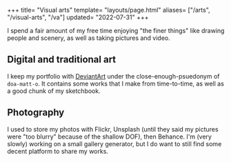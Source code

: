 +++
title= "Visual arts"
template= "layouts/page.html"
aliases= ["/arts", "/visual-arts", "/va"]
updated= "2022-07-31"
+++

I spend a fair amount of my free time enjoying "the finer things" like drawing people and scenery, as well as taking pictures and video.

## Digital and traditional art
I keep my portfolio with [DeviantArt](https://www.deviantart.com/doa-matt-o) under the close-enough-psuedonym of `doa-matt-o`. It contains some works that I make from time-to-time, as well as a good chunk of my sketchbook.

## Photography
I used to store my photos with Flickr, Unsplash (until they said my pictures were "too blurry" because of the shallow DOF), then Behance. I'm (very slowly) working on a small gallery generator, but I do want to still find some decent platform to share my works.

